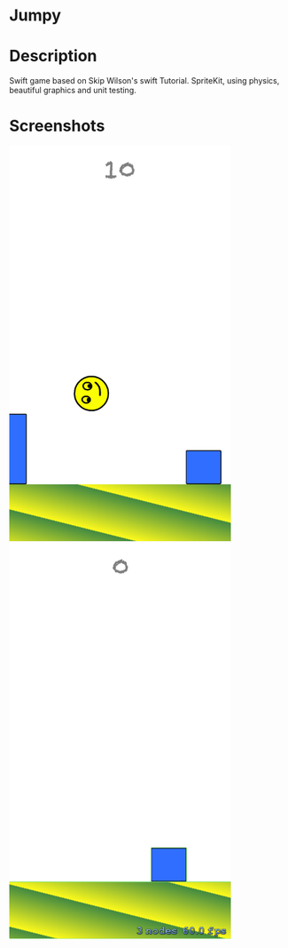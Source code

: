 Jumpy
============
# Description
Swift game based on Skip Wilson's swift Tutorial. SpriteKit, using physics, beautiful graphics and unit testing.

# Screenshots
<img src="https://raw.githubusercontent.com/jeanfredericplante/skiptaculous/readme/screenshot1.png" width="400px" />
<img src="https://raw.githubusercontent.com/jeanfredericplante/skiptaculous/readme/screenshot2.png" width="400px" />
